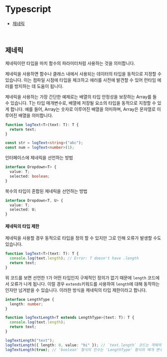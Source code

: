 # Typescript

- [제네릭](#제네릭)

<br>

## 제네릭

제네릭이란 타입을 마치 함수의 파라미터처럼 사용하는 것을 의미합니다.

제네릭을 사용하면 함수나 클래스 내에서 사용되는 데이터의 타입을 동적으로 지정할 수 있습니다. 이는 컴파일 시점에 타입을 체크하고 에러를 사전에 발견할 수 있어 런타임 에러를 방지하는 데 도움이 됩니다.

제네릭을 사용하는 가장 간단한 예제로는 배열의 타입 안정성을 보장하는 Array<T>를 들 수 있습니다. T는 타입 매개변수로, 배열에 저장될 요소의 타입을 동적으로 지정할 수 있게 합니다. 예를 들어, Array<number>는 숫자로 이루어진 배열을 의미하며, Array<string>은 문자열로 이루어진 배열을 의미합니다.

```typescript
function logText<T>(text: T): T {
  return text;
}

const str = logText<string>("abc");
const num = logText<number>(1);
```

인터페이스에 제네릭을 선언하는 방법

```typescript
interface Dropdown<T> {
  value: T;
  selected: boolean;
}
```

복수의 타입이 혼합된 제네릭을 선언하는 방법

```typescript
interface Dropdown<T, U> {
  value: T;
  selected: U;
}
```

#### 제네릭의 타입 제한

제네릭을 사용할 경우 동적으로 타입을 정의 할 수 있지만 그로 인해 오류가 발생할 수도 있습니다.

```typescript
function logText<T>(text: T): T {
  console.log(text.length); // Error: T doesn't have .length
  return text;
}
```

위 코드를 보면 선언한 `T`가 어떤 타입인지 구체적인 정의가 없기 때문에 `length` 코드에서 오류가 나게 됩니다. 이럴 경우 `extends`키워드를 사용하여 `length`에 대해 동작하는 인자만 넘겨받을 수 있습니다. 이러한 방식을 제네릭의 타입 제한이라고 합니다.

```typescript
interface LengthType {
  length: number;
}

function logTextLength<T extends LengthType>(text: T): T {
  console.log(text.length);
  return text;
}

logTextLength("text");
logTextLength({ length: 0, value: "hi" }); // `text.length` 코드는 객체의 속성 접근과 같이 동작하므로 오류 없음
logTextLength(true); // 'boolean' 형식의 인수는 'LengthType' 형식의 매개 변수에 할당될 수 없습니다.ts(2345)
```
